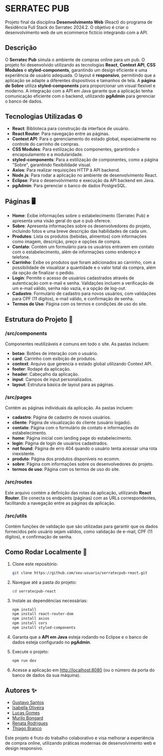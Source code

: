
# SERRATEC PUB

Projeto final da disciplina **Desenvolvimento Web** (React) do programa de Residência Full Stack do Serratec 2024.2. O objetivo é criar o desenvolvimento web de um ecommerce fictício integrando com a API.

## Descrição
O **Serratec Pub** simula o ambiente de compras online para um pub. O projeto foi desenvolvido utilizando as tecnologias **React**, **Context API**, **CSS Modules** e **styled-components**, garantindo um design eficiente e uma experiência de usuário adequada. O layout é **responsivo**, permitindo que a aplicação se adapte a diferentes dispositivos e tamanhos de tela. A **página de Sobre** utiliza **styled-components** para proporcionar um visual flexível e moderno. A integração com a API em Java garante que a aplicação tenha comunicação eficiente com o backend, utilizando **pgAdmin** para gerenciar o banco de dados.

## Tecnologias Utilizadas ⚙️
- **React**: Biblioteca para construção da interface de usuário.
- **React Router**: Para navegação entre as páginas.
- **Context API**: Para o gerenciamento do estado global, especialmente no controle do carrinho de compras.
- **CSS Modules**: Para estilização dos componentes, garantindo o encapsulamento e a modularidade.
- **styled-components**: Para a estilização de componentes, como a página "Sobre", garantindo flexibilidade visual.
- **Axios**: Para realizar requisições HTTP à API backend.
- **Node.js**: Para rodar a aplicação no ambiente de desenvolvimento React.
- **Eclipse**: Para o desenvolvimento e execução da API backend em Java.
- **pgAdmin**: Para gerenciar o banco de dados PostgreSQL.

## Páginas 🖥️
- **Home**: Exibe informações sobre o estabelecimento (Serratec Pub) e apresenta uma visão geral do que o pub oferece.
- **Sobre**: Apresenta informações sobre os desenvolvedores do projeto, incluindo fotos e uma breve descrição das habilidades de cada um.
- **Produtos**: Lista os produtos (bebidas, alimentos) com informações como imagem, descrição, preço e opções de compra.
- **Contato**: Contém um formulário para os usuários entrarem em contato com o estabelecimento, além de informações como endereço e telefone.
- **Carrinho**: Exibe os produtos que foram adicionados ao carrinho, com a possibilidade de visualizar a quantidade e o valor total da compra, além da opção de finalizar o pedido.
- **Login**: Permite o acesso de usuários cadastrados através de autenticação com e-mail e senha. Validações incluem a verificação de um e-mail válido, senha não vazia, e a opção de log-out.
- **Cadastro**: Formulário de cadastro para novos usuários, com validações para CPF (11 dígitos), e-mail válido, e confirmação de senha.
- **Termos de Uso**: Página com os termos e condições de uso do site.

## Estrutura do Projeto 📂

### **/src/components**
Componentes reutilizáveis e comuns em todo o site. As pastas incluem:
- **botao**: Botões de interação com o usuário.
- **card**: Carrinho com exibição de produtos.
- **context**: Arquivo que gerencia o estado global utilizando Context API.
- **footer**: Rodapé da aplicação.
- **header**: Cabeçalho da aplicação.
- **input**: Campos de input personalizados.
- **layout**: Estrutura básica de layout para as páginas.

### **/src/pages**
Contém as páginas individuais da aplicação. As pastas incluem:
- **cadastro**: Página de cadastro de novos usuários.
- **cliente**: Página de visualização do cliente (usuário logado).
- **contato**: Página com o formulário de contato e informações do estabelecimento.
- **home**: Página inicial com landing page do estabelecimento.
- **login**: Página de login de usuários cadastrados.
- **not found**: Página de erro 404 quando o usuário tenta acessar uma rota inexistente.
- **produto**: Página dos produtos disponíveis no ecomm.
- **sobre**: Página com informações sobre os desenvolvedores do projeto.
- **termos de uso**: Página com os termos de uso do site.

### **/src/routes**
Este arquivo contém a definição das rotas da aplicação, utilizando **React Router**. Ele conecta os endpoints (páginas) com as URLs correspondentes, facilitando a navegação entre as páginas da aplicação.

### **/src/utils**
Contém funções de validação que são utilizadas para garantir que os dados fornecidos pelo usuário sejam válidos, como validação de e-mail, CPF (11 dígitos), e confirmação de senha.

## Como Rodar Localmente 🚀

1. Clone este repositório:
   ```bash
   git clone https://github.com/seu-usuario/serratecpub-react.git
   ```

2. Navegue até a pasta do projeto:
   ```bash
   cd serratecpub-react
   ```

3. Instale as dependências necessárias:
   ```bash
   npm install
   npm install react-router-dom
   npm install axios
   npm install cors
   npm install styled-components
   ```

4. Garanta que a **API em Java** esteja rodando no Eclipse e o banco de dados esteja configurado no **pgAdmin**.

5. Execute o projeto:
   ```bash
   npm run dev
   ```

6. Acesse a aplicação em [http://localhost:8080](http://localhost:3000) (ou o número da porta do banco de dados da sua máquina).

## Autores ✨
- [Gustavo Santos](https://github.com/Gustavo-c-s)
- [Isabella Oliveira](https://github.com/isb-op)
- [Lucas Gomes](https://github.com/lucauxs)
- [Murilo Bongard](https://github.com/murilobongard)
- [Renata Rodrigues](http://github.com/itsrerodrigs)
- [Thiago Branco](https://github.com/thiagobranconf/)

Este projeto é fruto do trabalho colaborativo e visa melhorar a experiência de compra online, utilizando práticas modernas de desenvolvimento web e design responsivo.

